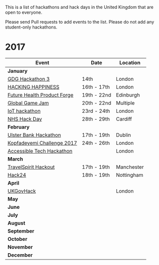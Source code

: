 This is a list of hackathons and hack days in the United Kingdom that are open to everyone.

Please send Pull requests to add events to the list. Please do not add any student-only hackathons.

# 2017

| Event | Date | Location |
|---|---|---|
| **January** |
| [GDG Hackathon 3](https://www.eventbrite.com/e/gdg-hackathon-3-for-developers-by-developers-tickets-29785768034) | 14th | London |
| [HACKING HAPPINESS](https://www.digitalcatapultcentre.org.uk/event/hacking-happiness) | 16th - 17th | London |
| [Future Health Product Forge](https://productforge.io/events/future-health-product-forge) | 19th - 22nd | Edinburgh |
| [Global Game Jam](http://globalgamejam.org/) | 20th - 22nd | Multiple |
| [IoT hackathon](http://www.iottechexpo.com/europe/exhibition/iot-hackathon/) | 23rd - 24th | London |
| [NHS Hack Day](http://nhshackday.com/) | 28th - 29th | Cardiff |
| **February** |
| [Ulster Bank Hackathon](https://www.eventbrite.co.uk/e/ulster-bank-hackathon-dublin-tickets-29486640335) | 17th - 19th | Dublin |
| [Kopfadeyemi Challenge 2017](https://www.eventbrite.com/e/kopfadeyemi-challenge-2017-registration-29466212234) | 24th - 26th | London |
| [Accessible Tech Hackathon](http://accessibletech.co.uk/hackathon ) | | London |
| **March** |
| [TravelSpirit Hackout](http://travelspirit.foundation/) | 17th - 19th | Manchester|
| [Hack24](http://www.hack24.co.uk/) | 18th - 19th | Nottingham |
| **April** |
| [UKGovHack](http://ukgovhack.com) | | London |
| **May** |
| **June** |
| **July** |
| **August** |
| **September** |
| **October** |
| **November** |
| **December** |
